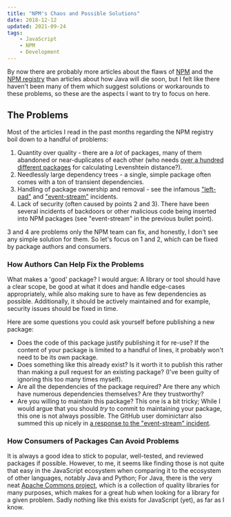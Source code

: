 ```yaml
---
title: "NPM's Chaos and Possible Solutions"
date: 2018-12-12
updated: 2021-09-24
tags:
    - JavaScript
    - NPM
    - Development
---
```


By now there are probably more articles about the flaws of [NPM](https://github.com/npm/cli) and the [NPM registry](https://www.npmjs.com/) than articles about how Java will die soon, but I felt like there haven't been many of them which suggest solutions or workarounds to these problems, so these are the aspects I want to try to focus on here.

<!-- more -->

## The Problems

Most of the articles I read in the past months regarding the NPM registry boil down to a handful of problems:

1.  Quantity over quality - there are a _lot_ of packages, many of them abandoned or near-duplicates of each other (who needs [over a hundred different packages](https://www.npmjs.com/search?q=levenshtein) for calculating Levenshtein distance?).
2.  Needlessly large dependency trees - a single, simple package often comes with a ton of transient dependencies.
3.  Handling of package ownership and removal - see the infamous ["left-pad"](https://github.com/stevemao/left-pad/issues/4) and ["event-stream"](https://github.com/dominictarr/event-stream/issues/116) incidents.
4.  Lack of security (often caused by points 2 and 3). There have been several incidents of backdoors or other malicious code being inserted into NPM packages (see "event-stream" in the previous bullet point).

3 and 4 are problems only the NPM team can fix, and honestly, I don't see any simple solution for them. So let's focus on 1 and 2, which can be fixed by package authors and consumers.

### How Authors Can Help Fix the Problems

What makes a 'good' package? I would argue: A library or tool should have a clear scope, be good at what it does and handle edge-cases appropriately, while also making sure to have as few dependencies as possible. Additionally, it should be actively maintained and for example, security issues should be fixed in time.

Here are some questions you could ask yourself before publishing a new package:

-   Does the code of this package justify publishing it for re-use? If the content of your package is limited to a handful of lines, it probably won't need to be its own package.
-   Does something like this already exist? Is it worth it to publish this rather than making a pull request for an existing package? (I've been guilty of ignoring this too many times myself).
-   Are all the dependencies of the package required? Are there any which have numerous dependencies themselves? Are they trustworthy?
-   Are you willing to maintain this package? This one is a bit tricky; While I would argue that you should _try_ to commit to maintaining your package, this one is not always possible. The GitHub user dominictarr also summed this up nicely in [a response to the "event-stream" incident](https://gist.github.com/dominictarr/9fd9c1024c94592bc7268d36b8d83b3a).

### How Consumers of Packages Can Avoid Problems

It is always a good idea to stick to popular, well-tested, and reviewed packages if possible. However, to me, it seems like finding those is not quite that easy in the JavaScript ecosystem when comparing it to the ecosystem of other languages, notably Java and Python; For Java, there is the very neat [Apache Commons project](https://commons.apache.org/), which is a collection of quality libraries for many purposes, which makes for a great hub when looking for a library for a given problem. Sadly nothing like this exists for JavaScript (yet), as far as I know.
